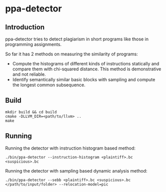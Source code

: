 # ppa-detector

## Introduction
ppa-detector tries to detect plagiarism in short programs like those in  programming assignments. 

So far it has 2 methods on measuring the similarity of programs:
+ Compute the histograms of different kinds of instructions statically and compare them with chi-squared distance. This method is demonstrative and not reliable.
+ Identify semantically similar basic blocks with sampling and compute the longest common subsequence. 

## Build
    mkdir build && cd build
    cmake -DLLVM_DIR=<path/to/llvm> ..
    make

## Running
Running the detector with instruction histogram based method:

    ./bin/ppa-detector --instruction-histogram <plaintiff>.bc <suspicious>.bc

Running the detector with sampling based dynamic analysis method:

    ./bin/ppa-detector --sebb <plaintiff>.bc <suspicious>.bc </path/to/input/folder> --relocation-model=pic
